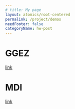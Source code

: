 ```yaml
---
# title: My page
layout: atomics/root-centered
permalink: /project/demos
needFooter: false
categoryName: hw-post
---
```


# GGEZ

[link](/archives/ggez)

# MDI

[link](/archives/mdi)
